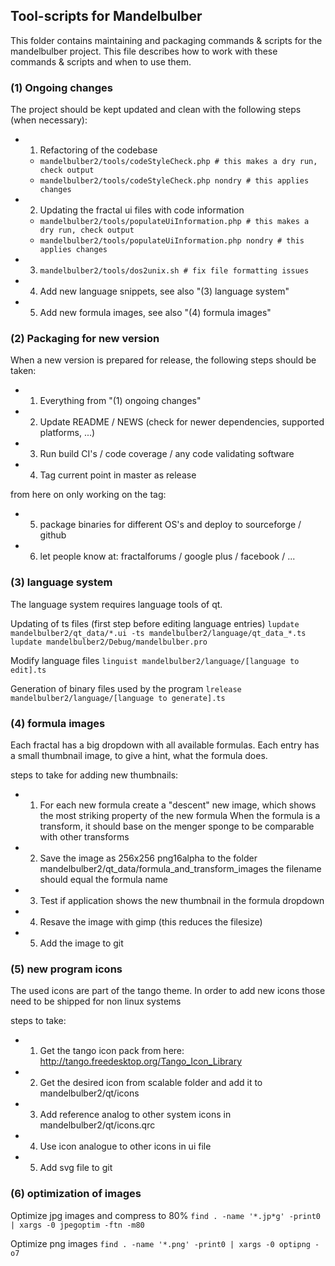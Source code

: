 ## Tool-scripts for Mandelbulber
This folder contains maintaining and packaging commands & scripts for the mandelbulber project.
This file describes how to work with these commands & scripts and when to use them.

### (1) Ongoing changes
The project should be kept updated and clean with the following steps (when necessary):
- 1. Refactoring of the codebase
  - `mandelbulber2/tools/codeStyleCheck.php # this makes a dry run, check output`
  - `mandelbulber2/tools/codeStyleCheck.php nondry # this applies changes`
- 2. Updating the fractal ui files with code information
  - `mandelbulber2/tools/populateUiInformation.php # this makes a dry run, check output`
  - `mandelbulber2/tools/populateUiInformation.php nondry # this applies changes`
- 3. `mandelbulber2/tools/dos2unix.sh # fix file formatting issues`
- 4. Add new language snippets, see also "(3) language system"
- 5. Add new formula images, see also "(4) formula images"

### (2) Packaging for new version
When a new version is prepared for release, the following steps should be taken:
- 1. Everything from "(1) ongoing changes"
- 2. Update README / NEWS (check for newer dependencies, supported platforms, ...)
- 3. Run build CI's / code coverage / any code validating software
- 4. Tag current point in master as release

from here on only working on the tag:
- 5. package binaries for different OS's and deploy to sourceforge / github
- 6. let people know at: fractalforums / google plus / facebook / ...

### (3) language system
The language system requires language tools of qt.

Updating of ts files (first step before editing language entries)
`lupdate mandelbulber2/qt_data/*.ui -ts mandelbulber2/language/qt_data_*.ts`
`lupdate mandelbulber2/Debug/mandelbulber.pro`

Modify language files
`linguist mandelbulber2/language/[language to edit].ts`

Generation of binary files used by the program
`lrelease mandelbulber2/language/[language to generate].ts`

### (4) formula images
Each fractal has a big dropdown with all available formulas.
Each entry has a small thumbnail image, to give a hint, what the formula does.

steps to take for adding new thumbnails:
- 1. For each new formula create a "descent" new image, which shows the most striking property of the new formula
  When the formula is a transform, it should base on the menger sponge to be comparable with other transforms
- 2. Save the image as 256x256 png16alpha to the folder mandelbulber2/qt_data/formula_and_transform_images
  the filename should equal the formula name
- 3. Test if application shows the new thumbnail in the formula dropdown
- 4. Resave the image with gimp (this reduces the filesize)
- 5. Add the image to git

### (5) new program icons
The used icons are part of the tango theme.
In order to add new icons those need to be shipped for non linux systems

steps to take:
- 1. Get the tango icon pack from here: http://tango.freedesktop.org/Tango_Icon_Library
- 2. Get the desired icon from scalable folder and add it to mandelbulber2/qt/icons
- 3. Add reference analog to other system icons in mandelbulber2/qt/icons.qrc
- 4. Use icon analogue to other icons in ui file
- 5. Add svg file to git

### (6) optimization of images ###
Optimize jpg images and compress to 80%
`find . -name '*.jp*g' -print0 | xargs -0 jpegoptim -ftn -m80`

Optimize png images
`find . -name '*.png' -print0 | xargs -0 optipng -o7`


